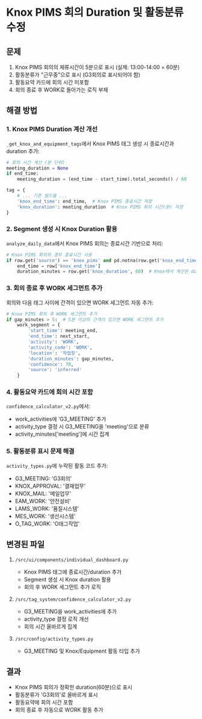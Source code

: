 # Knox PIMS 회의 Duration 및 활동분류 수정

## 문제
1. Knox PIMS 회의의 체류시간이 5분으로 표시 (실제: 13:00-14:00 = 60분)
2. 활동분류가 "근무중"으로 표시 (G3회의로 표시되어야 함)
3. 활동요약 카드에 회의 시간 미포함
4. 회의 종료 후 WORK로 돌아가는 로직 부재

## 해결 방법

### 1. Knox PIMS Duration 계산 개선
`_get_knox_and_equipment_tags`에서 Knox PIMS 태그 생성 시 종료시간과 duration 추가:
```python
# 회의 시간 계산 (분 단위)
meeting_duration = None
if end_time:
    meeting_duration = (end_time - start_time).total_seconds() / 60

tag = {
    # ... 기존 필드들 ...
    'knox_end_time': end_time,  # Knox PIMS 종료시간 저장
    'knox_duration': meeting_duration  # Knox PIMS 회의 시간(분) 저장
}
```

### 2. Segment 생성 시 Knox Duration 활용
`analyze_daily_data`에서 Knox PIMS 회의는 종료시간 기반으로 처리:
```python
# Knox PIMS 회의의 경우 종료시간 사용
if row.get('source') == 'knox_pims' and pd.notna(row.get('knox_end_time')):
    end_time = row['knox_end_time']
    duration_minutes = row.get('knox_duration', 60)  # Knox에서 계산된 duration 사용
```

### 3. 회의 종료 후 WORK 세그먼트 추가
회의와 다음 태그 사이에 간격이 있으면 WORK 세그먼트 자동 추가:
```python
# Knox PIMS 회의 후 WORK 세그먼트 추가
if gap_minutes > 5:  # 5분 이상의 간격이 있으면 WORK 세그먼트 추가
    work_segment = {
        'start_time': meeting_end,
        'end_time': next_start,
        'activity': 'WORK',
        'activity_code': 'WORK',
        'location': '작업장',
        'duration_minutes': gap_minutes,
        'confidence': 70,
        'source': 'inferred'
    }
```

### 4. 활동요약 카드에 회의 시간 포함
`confidence_calculator_v2.py`에서:
- work_activities에 'G3_MEETING' 추가
- activity_type 결정 시 G3_MEETING을 'meeting'으로 분류
- activity_minutes['meeting']에 시간 집계

### 5. 활동분류 표시 문제 해결
`activity_types.py`에 누락된 활동 코드 추가:
- G3_MEETING: 'G3회의'
- KNOX_APPROVAL: '결재업무'
- KNOX_MAIL: '메일업무'
- EAM_WORK: '안전설비'
- LAMS_WORK: '품질시스템'
- MES_WORK: '생산시스템'
- O_TAG_WORK: 'O태그작업'

## 변경된 파일
1. `/src/ui/components/individual_dashboard.py`
   - Knox PIMS 태그에 종료시간/duration 추가
   - Segment 생성 시 Knox duration 활용
   - 회의 후 WORK 세그먼트 추가 로직

2. `/src/tag_system/confidence_calculator_v2.py`
   - G3_MEETING을 work_activities에 추가
   - activity_type 결정 로직 개선
   - 회의 시간 올바르게 집계

3. `/src/config/activity_types.py`
   - G3_MEETING 및 Knox/Equipment 활동 타입 추가

## 결과
- Knox PIMS 회의가 정확한 duration(60분)으로 표시
- 활동분류가 'G3회의'로 올바르게 표시
- 활동요약에 회의 시간 포함
- 회의 종료 후 자동으로 WORK 활동 추가